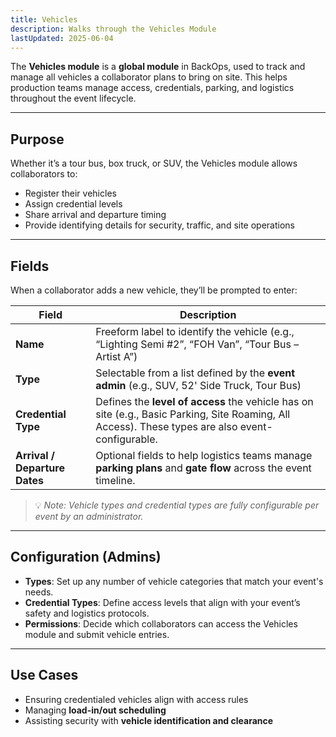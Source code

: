 ```yaml
---
title: Vehicles
description: Walks through the Vehicles Module
lastUpdated: 2025-06-04
---
```


The **Vehicles module** is a **global module** in BackOps, used to track and manage all vehicles a collaborator plans to bring on site. This helps production teams manage access, credentials, parking, and logistics throughout the event lifecycle.

---

## Purpose

Whether it’s a tour bus, box truck, or SUV, the Vehicles module allows collaborators to:

- Register their vehicles
- Assign credential levels
- Share arrival and departure timing
- Provide identifying details for security, traffic, and site operations

---

## Fields

When a collaborator adds a new vehicle, they’ll be prompted to enter:

| Field                         | Description                                                                                                                                       |
| ----------------------------- | ------------------------------------------------------------------------------------------------------------------------------------------------- |
| **Name**              | Freeform label to identify the vehicle (e.g., “Lighting Semi #2”, “FOH Van”, “Tour Bus – Artist A”)                                               |
| **Type**              | Selectable from a list defined by the **event admin** (e.g., SUV, 52' Side Truck, Tour Bus)                                            |
| **Credential Type**           | Defines the **level of access** the vehicle has on site (e.g., Basic Parking, Site Roaming, All Access). These types are also event-configurable. |
| **Arrival / Departure Dates** | Optional fields to help logistics teams manage **parking plans** and **gate flow** across the event timeline.                                     |

> 💡 _Note: Vehicle types and credential types are fully configurable per event by an administrator._

---

## Configuration (Admins)
- **Types**: Set up any number of vehicle categories that match your event's needs.
- **Credential Types**: Define access levels that align with your event’s safety and logistics protocols.
- **Permissions**: Decide which collaborators can access the Vehicles module and submit vehicle entries.

---

## Use Cases
- Ensuring credentialed vehicles align with access rules
- Managing **load-in/out scheduling**
- Assisting security with **vehicle identification and clearance**
